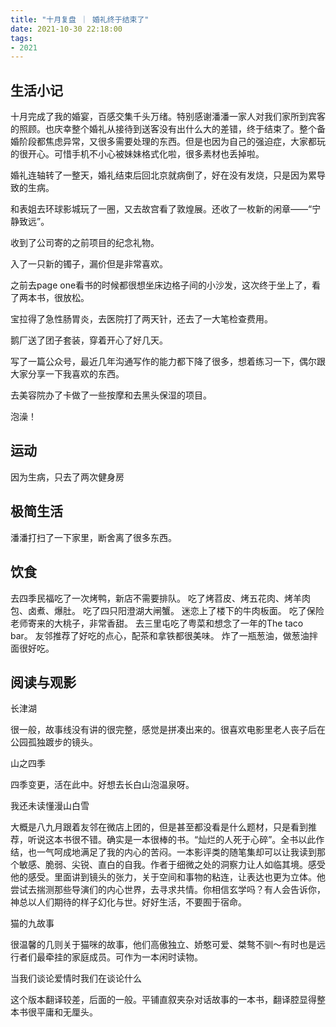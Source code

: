 ```yaml
---
title: "十月复盘 ｜ 婚礼终于结束了"
date: 2021-10-30 22:18:00
tags:
- 2021
---
```


## 生活小记

十月完成了我的婚宴，百感交集千头万绪。特别感谢潘潘一家人对我们家所到宾客的照顾。也庆幸整个婚礼从接待到送客没有出什么大的差错，终于结束了。整个备婚阶段都焦虑异常，又很多需要处理的东西。但是也因为自己的强迫症，大家都玩的很开心。可惜手机不小心被妹妹格式化啦，很多素材也丢掉啦。

婚礼连轴转了一整天，婚礼结束后回北京就病倒了，好在没有发烧，只是因为累导致的生病。

和表姐去环球影城玩了一圈，又去故宫看了敦煌展。还收了一枚新的闲章——“宁静致远”。

收到了公司寄的之前项目的纪念礼物。

入了一只新的镯子，漏价但是非常喜欢。

之前去page one看书的时候都很想坐床边格子间的小沙发，这次终于坐上了，看了两本书，很放松。

宝拉得了急性肠胃炎，去医院打了两天针，还去了一大笔检查费用。

鹅厂送了团子套装，穿着开心了好几天。

写了一篇公众号，最近几年沟通写作的能力都下降了很多，想着练习一下，偶尔跟大家分享一下我喜欢的东西。

去美容院办了卡做了一些按摩和去黑头保湿的项目。

泡澡！

## 运动

因为生病，只去了两次健身房

## 极简生活

潘潘打扫了一下家里，断舍离了很多东西。

## 饮食

去四季民福吃了一次烤鸭，新店不需要排队。
吃了烤苕皮、烤五花肉、烤羊肉包、卤煮、爆肚。
吃了四只阳澄湖大闸蟹。
迷恋上了楼下的牛肉板面。
吃了保险老师寄来的大桃子，非常香甜。
去三里屯吃了粤菜和想念了一年的The taco bar。
友邻推荐了好吃的点心，配茶和拿铁都很美味。
炸了一瓶葱油，做葱油拌面很好吃。

## 阅读与观影

长津湖

很一般，故事线没有讲的很完整，感觉是拼凑出来的。很喜欢电影里老人丧子后在公园孤独踱步的镜头。

山之四季

四季变更，活在此中。好想去长白山泡温泉呀。

我还未读懂漫山白雪

大概是八九月跟着友邻在微店上团的，但是甚至都没看是什么题材，只是看到推荐，听说这本书很不错。确实是一本很棒的书。“灿烂的人死于心碎”。全书以此作结，也一气呵成地满足了我的内心的苦闷。一本影评类的随笔集却可以让我读到那个敏感、脆弱、尖锐、直白的自我。作者于细微之处的洞察力让人如临其境。感受他的感受。里面讲到镜头的张力，关于空间和事物的粘连，让表达也更为立体。他尝试去揣测那些导演们的内心世界，去寻求共情。你相信玄学吗？有人会告诉你，神总以人们期待的样子幻化与世。好好生活，不要囿于宿命。

猫的九故事

很温馨的几则关于猫咪的故事，他们高傲独立、娇憨可爱、桀骜不驯～有时也是远行者们最牵挂的家庭成员。可作为一本闲时读物。

当我们谈论爱情时我们在谈论什么

这个版本翻译较差，后面的一般。平铺直叙夹杂对话故事的一本书，翻译腔显得整本书很平庸和无厘头。

